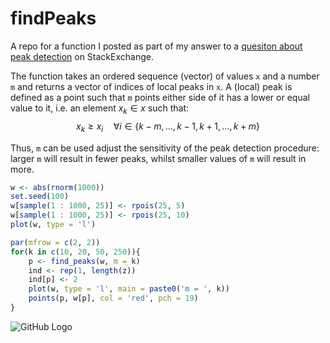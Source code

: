 # findPeaks

A repo for a function I posted as part of my answer to a [quesiton about peak detection](http://stats.stackexchange.com/questions/22974/how-to-find-local-peaks-valleys-in-a-series-of-data/164830#164830) on StackExchange.

The function takes an ordered sequence (vector) of values `x` and a number `m` and returns a vector of indices of local peaks in `x`. A (local) peak is defined as a point such that `m` points either side of it has a lower or equal value to it, i.e. an element $x_k \in x$ such that:
$$x_k \geq x_i \quad \forall i\in \{k - m,\dots, k - 1, k + 1, \dots, k + m\}$$

 Thus, `m`  can be used adjust the sensitivity of the peak detection procedure: larger `m` will result in fewer peaks, whilst smaller values of `m` will result in more. 

```r
w <- abs(rnorm(1000))
set.seed(100)
w[sample(1 : 1000, 25)] <- rpois(25, 5)
w[sample(1 : 1000, 25)] <- rpois(25, 10)
plot(w, type = 'l')

par(mfrow = c(2, 2))
for(k in c(10, 20, 50, 250)){
	p <- find_peaks(w, m = k)
	ind <- rep(1, length(z))
	ind[p] <- 2
	plot(w, type = 'l', main = paste0('m = ', k))
	points(p, w[p], col = 'red', pch = 19)
}
```

![GitHub Logo](https://github.com/stas-g/findPeaks/blob/master/findpeaks-pic.png)

